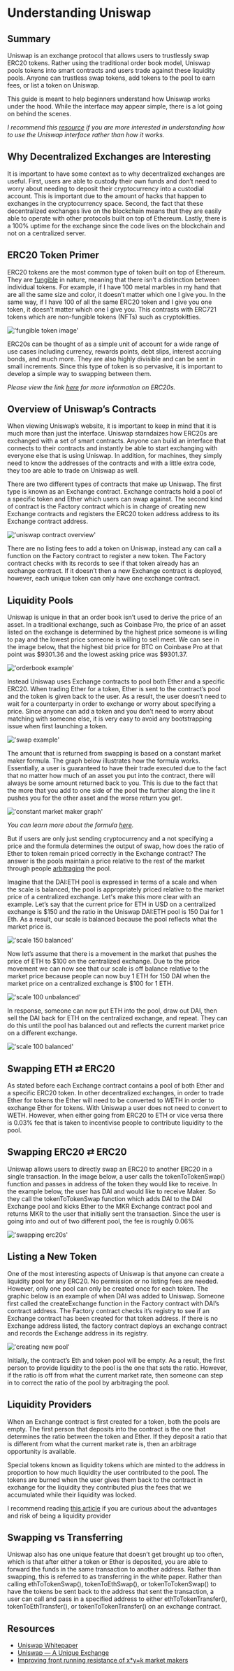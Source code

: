 # Understanding Uniswap

## Summary

Uniswap is an exchange protocol that allows users to trustlessly swap ERC20 tokens. Rather using the traditional order book model, Uniswap pools tokens into smart contracts and users trade against these liquidity pools. Anyone can trustless swap tokens, add tokens to the pool to earn fees, or list a token on Uniswap.

This guide is meant to help beginners understand how Uniswap works under the hood. While the interface may appear simple, there is a lot going on behind the scenes.

*I recommend this [resource](https://defitutorials.substack.com/p/the-ultimate-guide-to-uniswap) if you are more interested in understanding how to use the Uniswap interface rather than how it works.*


## Why Decentralized Exchanges are Interesting

It is important to have some context as to why decentralized exchanges are useful. First, users are able to custody their own funds and don’t need to worry about needing to deposit their cryptocurrency into a custodial account. This is important due to the amount of hacks that happen to exchanges in the cryptocurrency space. Second, the fact that these decentralized exchanges live on the blockchain means that they are easily able to operate with other protocols built on top of Ethereum. Lastly, there is a 100% uptime for the exchange since the code lives on the blockchain and not on a centralized server.


## ERC20 Token Primer

ERC20 tokens are the most common type of token built on top of Ethereum. They are [fungible](https://en.wikipedia.org/wiki/Fungibility) in nature, meaning that there isn’t a distinction between individual tokens. For example, if I have 100 metal marbles in my hand that are all the same size and color, it doesn’t matter which one I give you. In the same way, if I have 100 of all the same ERC20 token and I give you one token, it doesn’t matter which one I give you. This contrasts with ERC721 tokens which are non-fungible tokens (NFTs) such as cryptokitties.

!['fungible token image'](/docs/assets/images/uniswap_guide/fungible_tokens.png)

ERC20s can be thought of as a simple unit of account for a wide range of use cases including currency, rewards points, debt slips, interest accruing bonds, and much more. They are also highly divisible and can be sent in small increments. Since this type of token is so pervasive, it is important to develop a simple way to swapping between them.

*Please view the link [here](https://eips.ethereum.org/EIPS/eip-20) for more information on ERC20s.*


## Overview of Uniswap’s Contracts

When viewing Uniswap’s website, it is important to keep in mind that it is much more than just the interface. Uniswap starndaizes how ERC20s are exchanged with a set of smart contracts. Anyone can build an interface that connects to their contracts and instantly be able to start exchanging with everyone else that is using Uniswap. In addition, for machines, they simply need to know the addresses of the contracts and with a little extra code, they too are able to trade on Uniswap as well. 

There are two different types of contracts that make up Uniswap. The first type is known as an Exchange contract. Exchange contracts hold a pool of a specific token and Ether which users can swap against. The second kind of contract is the Factory contract which is in charge of creating new Exchange contracts and registers the ERC20 token address address to its Exchange contract address.

!['uniswap contract overview'](/docs/assets/images/uniswap_guide/uniswap_contract_overview.png)

There are no listing fees to add a token on Uniswap, instead any can call a function on the Factory contract to register a new token. The Factory contract checks with its records to see if that token already has an exchange contract. If it doesn’t then a new Exchange contract is deployed, however, each unique token can only have one exchange contract.


## Liquidity Pools
Uniswap is unique in that an order book isn’t used to derive the price of an asset. In a traditional exchange, such as Coinbase Pro, the price of an asset listed on the exchange is determined by the highest price someone is willing to pay and the lowest price someone is willing to sell meet. We can see in the image below, that the highest bid price for BTC on Coinbase Pro at that point was $9301.36 and the lowest asking price was $9301.37.

!['orderbook example'](/docs/assets/images/uniswap_guide/orderbook_example.png)

Instead Uniswap uses Exchange contracts to pool both Ether and a specific ERC20. When trading Ether for a token, Ether is sent to the contract’s pool and the token is given back to the user. As a result, the user doesn’t need to wait for a counterparty in order to exchange or worry about specifying a price. Since anyone can add a token and you don’t need to worry about matching with someone else, it is very easy to avoid any bootstrapping issue when first launching a token.

!['swap example'](/docs/assets/images/uniswap_guide/swap_example.png)

The amount that is returned from swapping is based on a constant market maker formula. The graph below illustrates how the formula works. Essentially, a user is guaranteed to have their trade executed due to the fact that no matter how much of an asset you put into the contract, there will always be some amount returned back to you. This is due to the fact that the more that you add to one side of the pool the further along the line it pushes you for the other asset and the worse return you get.

!['constant market maker graph'](/docs/assets/images/uniswap_guide/market_graph.png)

*You can learn more about the formula [here](https://ethresear.ch/t/improving-front-running-resistance-of-x-y-k-market-makers/1281).*

But if users are only just sending cryptocurrency and a not specifying a price and the formula determines the output of swap, how does the ratio of Ether to token remain priced correctly in the Exchange contract? The answer is the pools maintain a price relative to the rest of the market through people [arbitraging](https://en.wikipedia.org/wiki/Arbitrage) the pool. 

Imagine that the DAI:ETH pool is expressed in terms of a scale and when the scale is balanced, the pool is appropriately priced relative to the market price of a centralized exchange. Let's make this more clear with an example. Let’s say that the current price for ETH in USD on a centralized exchange is $150 and the ratio in the Uniswap DAI:ETH pool is 150 Dai for 1 Eth. As a result, our scale is balanced because the pool reflects what the market price is. 

!['scale 150 balanced'](/docs/assets/images/uniswap_guide/scale_150_balanced.png)

Now let’s assume that there is a movement in the market that pushes the price of ETH to $100 on the centralized exchange. Due to the price movement we can now see that our scale is off balance relative to the market price because people can now buy 1 ETH for 150 DAI when the market price on a centralized exchange is $100 for 1 ETH. 

!['scale 100 unbalanced'](/docs/assets/images/uniswap_guide/scale_100_unbalanced.png)

In response, someone can now put ETH into the pool, draw out DAI, then sell the DAI back for ETH on the centralized exchange, and repeat. They can do this until the pool has balanced out and reflects the current market price on a different exchange.

!['scale 100 balanced'](/docs/assets/images/uniswap_guide/scale_100_balanced.png)


## Swapping ETH ⇄ ERC20
As stated before each Exchange contract contains a pool of both Ether and a specific ERC20 token. In other decentralized exchanges, in order to trade Ether for tokens the Ether will need to be converted to WETH in order to exchange Ether for tokens. With Uniswap a user does not need to  convert to WETH. However, when either going from ERC20 to ETH or vice versa there is 0.03% fee that is taken to incentivise people to contribute liquidity to the pool.


## Swapping ERC20 ⇄ ERC20
Uniswap allows users to directly swap an ERC20 to another ERC20 in a single transaction. In the image below, a user calls the tokenToTokenSwap() function and passes in address of the token they would like to receive. In the example below, the user has DAI and would like to receive Maker. So they call the tokenToTokenSwap function which adds DAI to the DAI Exchange pool and kicks Ether to the MKR Exchange contract pool and returns MKR to the user that initially sent the transaction. Since the user is going into and out of two different pool, the fee is roughly 0.06%

!['swapping erc20s'](/docs/assets/images/uniswap_guide/swapping_erc20s.png)


## Listing a New Token

One of the most interesting aspects of Uniswap is that anyone can create a liquidity pool for any ERC20. No permission or no listing fees are needed. However, only one pool can only be created once for each token. The graphic below is an example of when DAI was added to Uniswap. Someone first called the createExchange function in the Factory contract with DAI’s contract address. The Factory contract checks it’s registry to see if an Exchange contract has been created for that token address. If there is no Exchange address listed, the factory contract deploys an exchange contract and records the Exchange address in its registry.

!['creating new pool'](/docs/assets/images/uniswap_guide/new_pool_creation.png)

Initially, the contract’s Eth and token pool will be empty. As a result, the first person to provide liquidity to the pool is the one that sets the ratio. However, if the ratio is off from what the current market rate, then someone can step in to correct the ratio of the pool by arbitraging the pool. 


## Liquidity Providers

When an Exchange contract is first created for a token, both the pools are empty. The first person that deposits into the contract is the one that determines the ratio between the token and Ether. If they deposit a ratio that is different from what the current market rate is, then an arbitrage opportunity is available. 

Special tokens known as liquidity tokens which are minted to the address in proportion to how much liquidity the user contributed to the pool. The tokens are burned when the user gives them back to the contract in exchange for the liquidity they contributed plus the fees that we accumulated while their liquidity was locked. 

I recommend reading [this article](https://medium.com/@pintail/uniswap-a-good-deal-for-liquidity-providers-104c0b6816f2) if you are curious about the advantages and risk of being a liquidity provider


## Swapping vs Transferring
Uniswap also has one unique feature that doesn’t get brought up too often, which is that after either a token or Ether is deposited, you are able to forward the funds in the same transaction to another address. Rather than swapping, this is referred to as transferring in the white paper. Rather than calling ethToTokenSwap(), tokenToEthSwap(), or tokenToTokenSwap() to have the tokens be sent back to the address that sent the transaction, a user can call and pass in a specified address to either ethToTokenTransfer(), tokenToEthTransfer(), or tokenToTokenTransfer() on an exchange contract.


## Resources

* [Uniswap Whitepaper](https://hackmd.io/C-DvwDSfSxuh-Gd4WKE_ig)
* [Uniswap — A Unique Exchange](https://medium.com/scalar-capital/uniswap-a-unique-exchange-f4ef44f807bf)
* [Improving front running resistance of x*y=k market makers](https://ethresear.ch/t/improving-front-running-resistance-of-x-y-k-market-makers/1281)